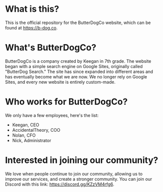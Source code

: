 # What is this?
This is the official repository for the ButterDogCo website, which can be found at https://b-dog.co.

# What's ButterDogCo?
ButterDogCo is a company created by Keegan in 7th grade. The website began with a simple search engine on Google Sites, originally called "ButterDog Search." The site has since expanded into different areas and has eventually become what we are now. We no longer rely on Google Sites, and every new website is entirely custom-made.

# Who works for ButterDogCo?
We only have a few employees, here's the list:
- Keegan, CEO
- AccidentalTheory, COO
- Nolan, CFO
- Nick, Administrator

# Interested in joining our community?
We love when people continue to join our community, allowing us to improve our services, and create a stronger community. You can join our Discord with this link: https://discord.gg/KZzVM4rfg6.
